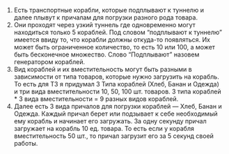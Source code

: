 1. Есть транспортные корабли, которые подплывают к туннелю и далее плывут к причалам для погрузки разного рода товара.
2. Они проходят через узкий туннель где одновременно могут находиться только 5 кораблей. Под словом “подплывают к туннелю” имеется ввиду то, что корабли должны откуда-то появляться. Их может быть ограниченное количество, то есть 10 или 100, а может быть бесконечное множество. Слово “Подплывают” назовем генератором кораблей.
3. Вид кораблей и их вместительность могут быть разными в зависимости от типа товаров, которые нужно загрузить на корабль. То есть для ТЗ я придумал 3 Типа кораблей (Хлеб, Банан и Одежда) и три вида вместительности 10, 50, 100 шт. товаров. 3 типа кораблей * 3 вида вместительности = 9 разных видов кораблей.
4. Далее есть 3 вида причалов для погрузки кораблей — Хлеб, Банан и Одежда. Каждый причал берет или подзывает к себе необходимый ему корабль и начинает его загружать. За одну секунду причал загружает на корабль 10 ед. товара. То есть если у корабля вместительность 50 шт., то причал загрузит его за 5 секунд своей работы.
